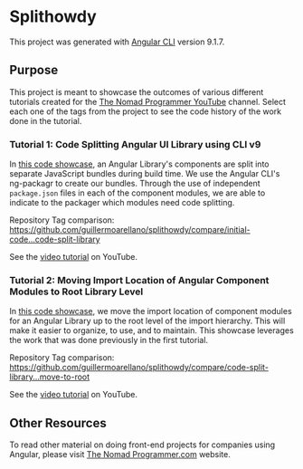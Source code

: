 # Splithowdy

This project was generated with [Angular CLI](https://github.com/angular/angular-cli) version 9.1.7.

## Purpose

This project is meant to showcase the outcomes of various different tutorials created for the [The Nomad Programmer YouTube](https://www.youtube.com/channel/UCsybtddeV8e5LoCHphjc5LA) channel. Select each one of the tags from the project to see the code history of the work done in the tutorial.

### Tutorial 1: Code Splitting Angular UI Library using CLI v9

In [this code showcase](https://github.com/guillermoarellano/splithowdy/tree/code-split-library), an Angular Library's components are split into separate JavaScript bundles during build time. We use the Angular CLI's ng-packagr to create our bundles. Through the use of independent `package.json` files in each of the component modules, we are able to indicate to the packager which modules need code splitting.

Repository Tag comparison: <https://github.com/guillermoarellano/splithowdy/compare/initial-code...code-split-library>

See the [video tutorial](https://www.youtube.com/playlist?list=PLcmxQITOQb2XCIEcMIzc5SptjxmHdZVHc) on YouTube.

### Tutorial 2: Moving Import Location of Angular Component Modules to Root Library Level

In [this code showcase](https://github.com/guillermoarellano/splithowdy/tree/move-to-root), we move the import location of component modules for an Angular Library up to the root level of the import hierarchy. This will make it easier to organize, to use, and to maintain. This showcase leverages the work that was done previously in the first tutorial.

Repository Tag comparison: <https://github.com/guillermoarellano/splithowdy/compare/code-split-library...move-to-root>

See the [video tutorial](https://www.youtube.com/playlist?list=PLcmxQITOQb2Wm_aOdMMOiaEvnDVp3J79s) on YouTube.

## Other Resources

To read other material on doing front-end projects for companies using Angular, please visit [The Nomad Programmer.com](https://thenomadprogrammer.com) website.
